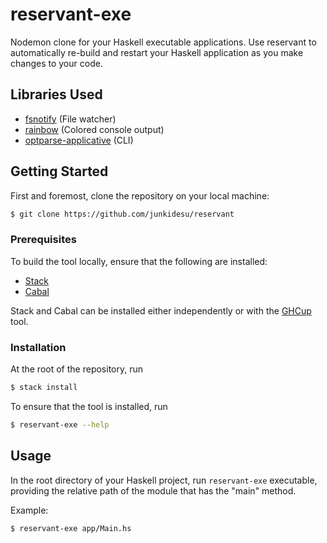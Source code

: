# reservant-exe

Nodemon clone for your Haskell executable applications. Use reservant to automatically re-build and restart your Haskell application as you make changes to your code.

## Libraries Used

- [fsnotify](https://hackage-content.haskell.org/package/fsnotify-0.4.4.0) (File watcher)
- [rainbow](https://hackage.haskell.org/package/rainbow) (Colored console output)
- [optparse-applicative](https://hackage.haskell.org/package/optparse-applicative) (CLI)

## Getting Started

First and foremost, clone the repository on your local machine:

```sh
$ git clone https://github.com/junkidesu/reservant
```

### Prerequisites

To build the tool locally, ensure that the following are installed:

- [Stack](https://docs.haskellstack.org/en/stable/)
- [Cabal](https://cabal.readthedocs.io/en/stable/)

Stack and Cabal can be installed either independently or with the [GHCup](https://www.haskell.org/ghcup/) tool.

### Installation

At the root of the repository, run

```sh
$ stack install
```

To ensure that the tool is installed, run

```sh
$ reservant-exe --help
```

## Usage

In the root directory of your Haskell project, run `reservant-exe` executable, providing the relative path of the module that has the "main" method.

Example:

```sh
$ reservant-exe app/Main.hs
```
